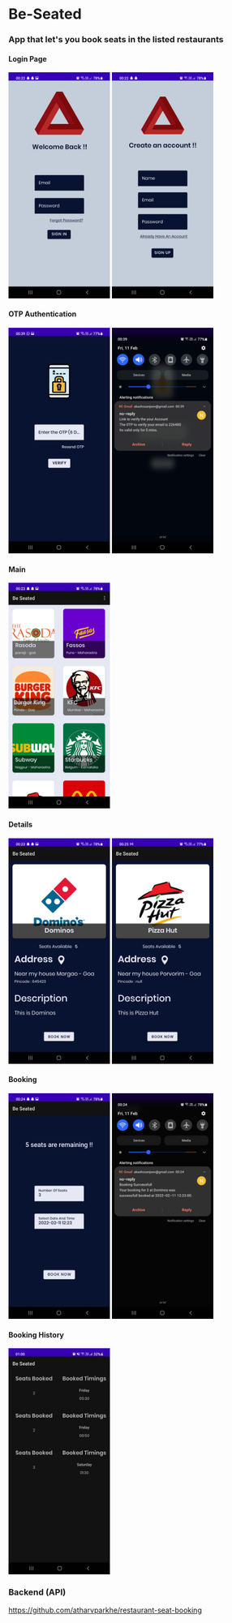 # Be-Seated

### App that let's you book seats in the listed restaurants
#### Login Page
<img src="Screenshots/Sign_in.jpg" width="200" title="Sign In Activity">  <img src="Screenshots/sign_up.jpg" width="200" title="Sign Up Activity">  

#### OTP Authentication
<img src="Screenshots/otp.jpg" width="200" title="OTP Activity">  <img src="Screenshots/otp_mail.jpg" width="200" title="OTP Mail">

#### Main
<img src="Screenshots/main.jpg" width="200" title="Main Activity">

#### Details 
<img src="Screenshots/details_1.jpg" width="200" title="Details Activity">  <img src="Screenshots/details_2.jpg" width="200" title="Details Activity">

#### Booking 
<img src="Screenshots/booking.jpg" width="200" title="Booking Activity">  <img src="Screenshots/booking_mail.jpg" width="200" title="Booking Mail">

#### Booking History
<img src="Screenshots/past_bookings.jpg" width="200" title="Past Booking Activity">

### Backend (API)
https://github.com/atharvparkhe/restaurant-seat-booking
